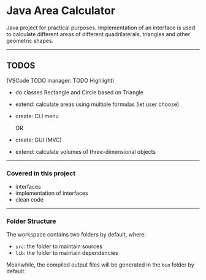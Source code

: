 # Java Area Calculator

  Java project for practical purposes. 
  Implementation of an interface is used to calculate different areas of different quadrilaterals, triangles and other geometric shapes.

---
## TODOS

(VSCode TODO manager: TODO Highlight)

* do classes Rectangle and Circle based on Triangle

* extend: calculate areas using multiple formulas (let user choose)

* create: CLI menu

  OR

* create: GUI (MVC)

* extend: calculate volumes of three-dimensional objects

---
### Covered in this project

- interfaces
- implementation of interfaces 
- clean code

---
### Folder Structure

The workspace contains two folders by default, where:

- `src`: the folder to maintain sources
- `lib`: the folder to maintain dependencies

Meanwhile, the compiled output files will be generated in the `bin` folder by default.
